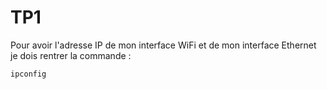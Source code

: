 # TP1

Pour avoir l'adresse IP de mon interface WiFi et de mon interface Ethernet je dois rentrer la commande :

```
ipconfig
```